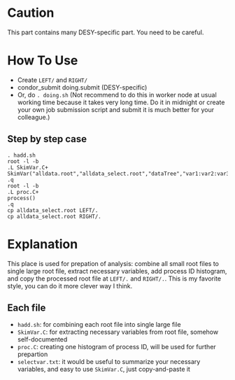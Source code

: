 # Caution
This part contains many DESY-specific part.
You need to be careful.

# How To Use
- Create `LEFT/` and `RIGHT/`
- condor_submit doing.submit (DESY-specific)
- Or, do `. doing.sh` (Not recommend to do this in worker node at usual working time because it takes very long time. Do it in midnight or create your own job submission script and submit it is much better for your colleague.)

## Step by step case
```
. hadd.sh
root -l -b
.L SkimVar.C+
SkimVar("alldata.root","alldata_select.root","dataTree","var1:var2:var3:...")
.q
root -l -b
.L proc.C+
process()
.q
cp alldata_select.root LEFT/.
cp alldata_select.root RIGHT/.
```

# Explanation
This place is used for prepation of analysis: combine all small root files to single large root file, extract necessary variables, add process ID histogram, and copy the processed root file at `LEFT/.` and `RIGHT/.`.
This is my favorite style, you can do it more clever way I think.

## Each file
- `hadd.sh`: for combining each root file into single large file
- `SkimVar.C`: for extracting necessary variables from root file, somehow self-documented
- `proc.C`: creating one histogram of process ID, will be used for further prepartion
- `selectvar.txt`: it would be useful to summarize your necessary variables, and easy to use `SkimVar.C`, just copy-and-paste it